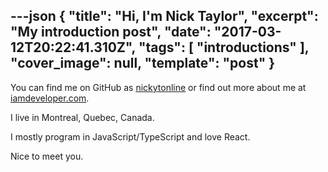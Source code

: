 ---json
{
  "title": "Hi, I'm Nick Taylor",
  "excerpt": "My introduction post",
  "date": "2017-03-12T20:22:41.310Z",
  "tags": [
    "introductions"
  ],
  "cover_image": null,
  "template": "post"
}
---

You can find me on GitHub as [nickytonline](https://github.com/nickytonline) or find out more about me at [iamdeveloper.com](http://iamdeveloper.com).

I live in Montreal, Quebec, Canada.

I mostly program in JavaScript/TypeScript and love React.

Nice to meet you.
